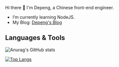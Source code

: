 Hi there 👋
I'm Depeng, a Chinese front-end engineer.

* I’m currently learning NodeJS.
* My Blog: [Depeng's Blog](https://www.kongdp.top)

## Languages & Tools
![Anurag's GitHub stats](https://github-readme-stats.vercel.app/api?username=Depeng0929&show_icons=true)

[![Top Langs](https://github-readme-stats.vercel.app/api/top-langs/?username=Depeng0929&layout=compact)](https://github.com/anuraghazra/github-readme-stats)
